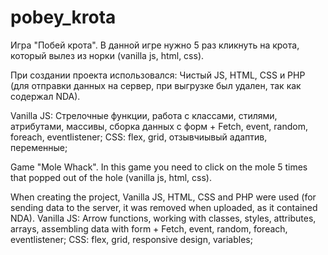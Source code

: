 # pobey_krota
Игра "Побей крота". В данной игре нужно 5 раз кликнуть на крота, который вылез из норки (vanilla js, html, css).

При создании проекта использовался: Чистый JS, HTML, CSS и PHP (для отправки данных на сервер, при выгрузке был удален, так как содержал NDA).

Vanilla JS: Стрелочные функции, работа с классами, стилями, атрибутами, массивы, сборка данных с форм + Fetch, event, random, foreach, eventlistener;
CSS: flex, grid, отзывчиывый адаптив, переменные;

Game "Mole Whack". In this game you need to click on the mole 5 times that popped out of the hole (vanilla js, html, css). 

When creating the project, Vanilla JS, HTML, CSS and PHP were used (for sending data to the server, it was removed when uploaded, as it contained NDA). 
Vanilla JS: Arrow functions, working with classes, styles, attributes, arrays, assembling data with form + Fetch, event, random, foreach, eventlistener;
CSS: flex, grid, responsive design, variables;
